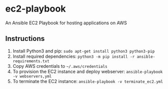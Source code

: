 # ec2-playbook
An Ansible EC2 Playbook for hosting applications on AWS
## Instructions
1. Install Python3 and pip: `sudo apt-get install python3 python3-pip`
2. Install required dependencies: `python3 -m pip install -r ansible-requirements.txt`
3. Copy AWS credentials to `~/.aws/credentials`
4. To provision the EC2 instance and deploy webserver: `ansible-playbook -v webservers,yml`
5. To terminate the EC2 instance: `ansible-playbook -v terminate_ec2.yml`
